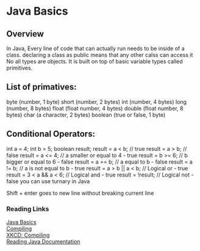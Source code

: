 # Java Basics
 
  
## Overview
In Java, Every line of code that can actually run needs to be inside of a class.
declaring a class as public means that any other calss can access it
No all types are objects. It is built on top of basic variable types called primitives. 
## List of primatives:
byte (number, 1 byte)
short (number, 2 bytes)
int (number, 4 bytes)
long (number, 8 bytes)
float (float number, 4 bytes)
double (float number, 8 bytes)
char (a character, 2 bytes)
boolean (true or false, 1 byte)
## Conditional Operators:
int a = 4;
int b = 5;
boolean result;
result = a < b; // true
result = a > b; // false
result = a <= 4; // a smaller or equal to 4 - true
result = b >= 6; // b bigger or equal to 6 - false
result = a == b; // a equal to b - false
result = a != b; // a is not equal to b - true
result = a > b || a < b; // Logical or - true
result = 3 < a && a < 6; // Logical and - true
result = !result; // Logical not - false
you can use turnary in Java

  Shift + enter goes to new line without breaking current line
  



### Reading Links
[Java Basics](https://docs.oracle.com/javase/tutorial/java/nutsandbolts/index.html)<br>
[Compiling](https://www.reddit.com/r/explainlikeimfive/comments/233dq5/eli5_what_does_it_mean_to_compile_code/)<br>
[XKCD: Compiling](https://xkcd.com/303/)<br>
[Reading Java Documentation](https://www.dummies.com/programming/java/making-sense-of-javas-api-documentation/)<br>
